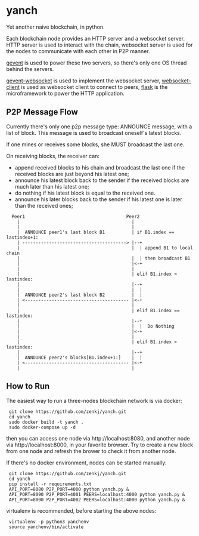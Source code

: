 # yanch
Yet another naive blockchain, in python.

Each blockchain node provides an HTTP server and a websocket server.
HTTP server is used to interact with the chain, websocket server is used
for the nodes to communicate with each other in P2P manner.

[gevent](https://github.com/gevent/gevent) is used to power these two
servers, so there's only one OS thread behind the servers.

[gevent-websocket](https://bitbucket.org/noppo/gevent-websocket) is used
to implement the websocket server,
[websocket-client](https://github.com/websocket-client/websocket-client)
is used as websocket client to connect to peers,
[flask](http://flask.pocoo.org/) is the microframework to power the HTTP
application.

## P2P Message Flow
Currently there's only one p2p message type: ANNOUNCE message, with a list of block.
This message is used to broadcast oneself's latest blocks.

If one mines or receives some blocks, she MUST broadcast the last one.

On receiving blocks, the receiver can:
 - append received blocks to his chain and broadcast the last one if the received
   blocks are just beyond his latest one;
 - announce his latest block back to the sender if the received blocks are much later
   than his latest one;
 - do nothing if his latest block is equal to the received one.
 - announce his later blocks back to the sender if his latest one is later 
   than the received ones;


```
  Peer1                                      Peer2
    |                                          |
    |                                          |
    |  ANNOUNCE peer1's last block B1          | if B1.index == lastindex+1:
    | ---------------------------------------> |--+
    |                                          |  | append B1 to local chain
    |                                          |  | then broadcast B1
    |                                          |<-+
    |                                          |
    |                                          | elif B1.index > lastindex:
    |                                          |--+
    |                                          |  |
    |  ANNOUNCE peer2's last block B2          |  |
    | <--------------------------------------- |<-+
    |                                          |
    |                                          | elif B1.index == lastindex:
    |                                          |--+
    |                                          |  |  Do Nothing
    |                                          |<-+
    |                                          |
    |                                          | elif B1.index < lastindex:
    |                                          |--+
    |  ANNOUNCE peer2's blocks[B1.index+1:]    |  |
    | <--------------------------------------- |<-+
    |                                          |
```

## How to Run
The easiest way to run a three-nodes blockchain network is via docker:

```
 git clone https://github.com/zenkj/yanch.git
 cd yanch
 sudo docker build -t yanch .
 sudo docker-compose up -d
```

then you can access one node via http://localhost:8080, and another node
via http://localhost:8000, in your favorite browser. Try to create a new block
from one node and refresh the brower to check it from another node.

If there's no docker environment, nodes can be started manually:

```
 git clone https://github.com/zenkj/yanch.git
 cd yanch
 pip install -r requirements.txt
 API_PORT=8080 P2P_PORT=4000 python yanch.py &
 API_PORT=8090 P2P_PORT=4001 PEERS=localhost:4000 python yanch.py &
 API_PORT=8000 P2P_PORT=4002 PEERS=localhost:4000 python yanch.py &
```

virtualenv is recommended, before starting the above nodes:

```
 virtualenv -p python3 yanchenv
 source yanchenv/bin/activate
```
